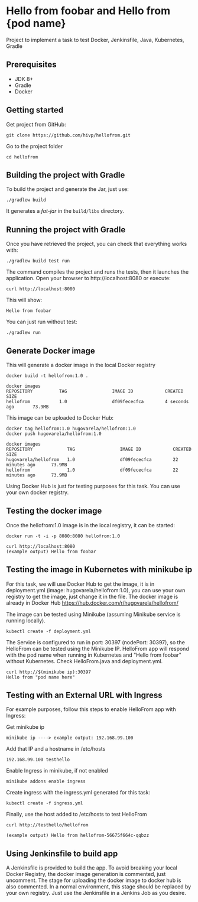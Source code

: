 # Hello from foobar and Hello from {pod name}

Project to implement a task to test Docker, Jenkinsfile, Java, Kubernetes, Gradle

## Prerequisites
* JDK 8+
* Gradle
* Docker

## Getting started
Get project from GitHub:

```
git clone https://github.com/hivp/hellofrom.git
```

Go to the project folder

```
cd hellofrom
```

## Building the project with Gradle
To build the project and generate the Jar, just use:

```
./gradlew build
```

It generates a _fat-jar_ in the `build/libs` directory.

## Running the project with Gradle
Once you have retrieved the project, you can check that everything works with:

```
./gradlew build test run
```

The command compiles the project and runs the tests, then it launches the application. Open your browser to http://localhost:8080 or execute:

```
curl http://localhost:8080
```

This will show:
```
Hello from foobar
```


You can just run without test:

```
./gradlew run
```

## Generate Docker image

This will generate a docker image in the local Docker registry

```
docker build -t hellofrom:1.0 .
```

```
docker images
REPOSITORY          TAG                 IMAGE ID            CREATED             SIZE
hellofrom           1.0                 df09fececfca        4 seconds ago       73.9MB
```

This image can be uploaded to Docker Hub:

```
docker tag hellofrom:1.0 hugovarela/hellofrom:1.0
docker push hugovarela/hellofrom:1.0
```

```
docker images
REPOSITORY             TAG                 IMAGE ID            CREATED             SIZE
hugovarela/hellofrom   1.0                 df09fececfca        22 minutes ago      73.9MB
hellofrom              1.0                 df09fececfca        22 minutes ago      73.9MB
```

Using Docker Hub is just for testing purposes for this task. You can use your own docker registry.

## Testing the docker image

Once the hellofrom:1.0 image is in the local registry, it can be started:

```
docker run -t -i -p 8080:8080 hellofrom:1.0
```

```
curl http://localhost:8080
(example output) Hello from foobar
```

## Testing the image in Kubernetes with minikube ip

For this task, we will use Docker Hub to get the image, it is in deployment.yml (image: hugovarela/hellofrom:1.0), you can use your own registry to get the image, just change it in the file. The docker image is already in Docker Hub https://hub.docker.com/r/hugovarela/hellofrom/

The image can be tested using Minikube (assuming Minikube service is running locally).

```
kubectl create -f deployment.yml
```

The Service is configured to run in port: 30397  (nodePort: 30397), so the HelloFrom can be tested using the Minikube IP.
HelloFrom app will respond with the pod name when running in Kubernetes and "Hello from foobar" without Kubernetes. Check HelloFrom.java and deployment.yml.

```
curl http://$(minikube ip):30397
Hello from "pod name here"
```

## Testing with an External URL with Ingress

For example purposes, follow this steps to enable HelloFrom app with Ingress:

Get minikube ip
```
minikube ip ----> example output: 192.168.99.100
```

Add that IP and a hostname in /etc/hosts

```
192.168.99.100 testhello
```

Enable Ingress in minikube, if not enabled
```
minikube addons enable ingress
```

Create ingress with the ingress.yml generated for this task:
```
kubectl create -f ingress.yml
```

Finally, use the host added to /etc/hosts to test HelloFrom
```
curl http://testhello/hellofrom

(example output) Hello from hellofrom-56675f664c-qqbzz
```

## Using Jenkinsfile to build app

A Jenkinsfile is provided to build the app. To avoid breaking your local Docker Registry, the docker image generation is commented, just uncomment.
The stage for uploading the docker image to docker hub is also commented. In a normal environment, this stage should be replaced by your own registry.
Just use the Jenkinsfile in a Jenkins Job as you desire.
